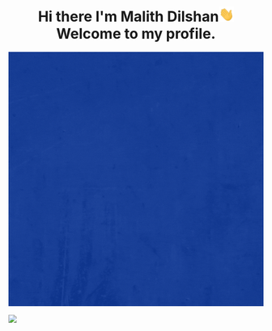 

<div align="center"> 
 <h1>Hi there I'm Malith Dilshan<img src="https://raw.githubusercontent.com/ABSphreak/ABSphreak/master/gifs/Hi.gif" width="30px"> 
 <br/>
  Welcome to my profile.
 </h1>
 
</div>

<p align="center"> <img src="https://github.com/Malith-19/Malith-19/blob/main/A%20Story%20of%20Hope.gif" /> </p>

<p>
 <img src="https://img.shields.io/badge/Intrest-AI,%20    IoT,%20    ML-blue" />
</p>


 
